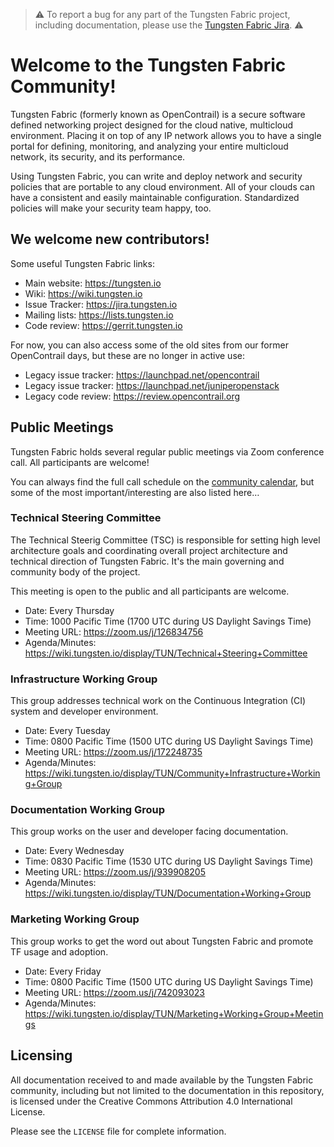 > ⚠️ To report a bug for any part of the Tungsten Fabric project, including documentation, please use the [Tungsten Fabric Jira](https://jira.tungsten.io). ⚠️

# Welcome to the Tungsten Fabric Community!

Tungsten Fabric (formerly known as OpenContrail) is a secure software defined networking project designed for the cloud native, multicloud environment. Placing it on top of any IP network allows you to have a single portal for defining, monitoring, and analyzing your entire multicloud network, its security, and its performance.

Using Tungsten Fabric, you can write and deploy network and security policies that are portable to any cloud environment. All of your clouds can have a consistent and easily maintainable configuration. Standardized policies will make your security team happy, too.

## We welcome new contributors!

Some useful Tungsten Fabric links:

* Main website: https://tungsten.io  
* Wiki: https://wiki.tungsten.io  
* Issue Tracker: https://jira.tungsten.io 
* Mailing lists: https://lists.tungsten.io  
* Code review: https://gerrit.tungsten.io 

For now, you can also access some of the old sites from our former OpenContrail days, but these are no longer in active use:

* Legacy issue tracker: https://launchpad.net/opencontrail  
* Legacy issue tracker: https://launchpad.net/juniperopenstack  
* Legacy code review: https://review.opencontrail.org  

## Public Meetings

Tungsten Fabric holds several regular public meetings via Zoom conference call. All
participants are welcome!

You can always find the full call schedule on the [community calendar](https://tungsten.io/community/), but some of the most important/interesting are also listed here…

### Technical Steering Committee

The Technical Steerig Committee (TSC) is responsible for setting high level architecture goals and coordinating overall project architecture and technical direction of Tungsten Fabric. It's the main governing and community body of the project. 

This meeting is open to the public and all participants are welcome.

* Date: Every Thursday
* Time: 1000 Pacific Time (1700 UTC during US Daylight Savings Time)  
* Meeting URL: https://zoom.us/j/126834756 
* Agenda/Minutes: https://wiki.tungsten.io/display/TUN/Technical+Steering+Committee

### Infrastructure Working Group

This group addresses technical work on the Continuous Integration (CI) system
and developer environment. 

* Date: Every Tuesday  
* Time: 0800 Pacific Time (1500 UTC during US Daylight Savings Time)
* Meeting URL: https://zoom.us/j/172248735
* Agenda/Minutes: https://wiki.tungsten.io/display/TUN/Community+Infrastructure+Working+Group

### Documentation Working Group

This group works on the user and developer facing documentation.

* Date: Every Wednesday
* Time: 0830 Pacific Time (1530 UTC during US Daylight Savings Time)
* Meeting URL: https://zoom.us/j/939908205
* Agenda/Minutes: https://wiki.tungsten.io/display/TUN/Documentation+Working+Group

### Marketing Working Group

This group works to get the word out about Tungsten Fabric and promote TF usage and adoption.

* Date: Every Friday
* Time: 0800 Pacific Time (1500 UTC during US Daylight Savings Time)
* Meeting URL: https://zoom.us/j/742093023
* Agenda/Minutes: https://wiki.tungsten.io/display/TUN/Marketing+Working+Group+Meetings

## Licensing

All documentation received to and made available by the Tungsten Fabric community, including but not limited to the documentation in this repository, is licensed under the Creative Commons Attribution 4.0 International License.

Please see the `LICENSE` file for complete information.
